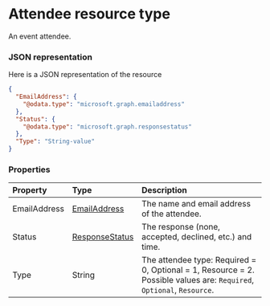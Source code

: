 # Attendee resource type

An event attendee.

### JSON representation

Here is a JSON representation of the resource

<!-- {
  "blockType": "resource",
  "optionalProperties": [

  ],
  "@odata.type": "microsoft.graph.attendee"
}-->

```json
{
  "EmailAddress": {
    "@odata.type": "microsoft.graph.emailaddress"
  },
  "Status": {
    "@odata.type": "microsoft.graph.responsestatus"
  },
  "Type": "String-value"
}

```
### Properties
| Property	   | Type	|Description|
|:---------------|:--------|:----------|
|EmailAddress|[EmailAddress](emailaddress.md)|The name and email address of the attendee.|
|Status|[ResponseStatus](responsestatus.md)|The response (none, accepted, declined, etc.) and time.|
|Type|String|The attendee type: Required = 0, Optional = 1, Resource = 2. Possible values are: `Required`, `Optional`, `Resource`.|

<!-- uuid: 292c9cf5-a5b9-44f3-8373-7eafab7139bf
2015-10-24 21:49:46 UTC -->
<!-- {
  "type": "#page.annotation",
  "description": "Attendee resource",
  "keywords": "",
  "section": "documentation",
  "tocPath": ""
}-->